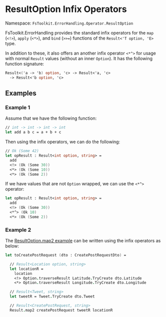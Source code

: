 # ResultOption Infix Operators

Namespace: `FsToolkit.ErrorHandling.Operator.ResultOption`

FsToolkit.ErrorHandling provides the standard infix operators for the `map` (`<!>`), `apply` (`<*>`), and `bind` (`>>=`) functions of the `Result<'T option, 'E>` type.

In addition to these, it also offers an another infix operator `<*^>` for usage with normal `Result` values (without an inner `Option`). It has the following function signature:

``` fsharp
Result<('a -> 'b) option, 'c> -> Result<'a, 'c> 
  -> Result<'b option, 'c>
```

## Examples

### Example 1

Assume that we have the following function:

```fsharp
// int -> int -> int -> int
let add a b c = a + b + c
```

Then using the infix operators, we can do the following:

```fsharp
// Ok (Some 42)
let opResult : Result<int option, string> =
  add
  <!> (Ok (Some 30)) 
  <*> (Ok (Some 10)) 
  <*> (Ok (Some 2)) 
```

If we have values that are not `Option` wrapped, we can use the `<*^>` operator:

```fsharp
let opResult : Result<int option, string> =
  add
  <!> (Ok (Some 30)) 
  <*^> (Ok 10) 
  <*> (Ok (Some 2))
```

### Example 2

The [ResultOption.map2 example](../resultOption/map2.md#example-2) can be written using the infix operators as below:

```fsharp
let toCreatePostRequest (dto : CreatePostRequestDto) = 

  // Result<Location option, string>
  let locationR = 
    location
    <!> Option.traverseResult Latitude.TryCreate dto.Latitude
    <*> Option.traverseResult Longitude.TryCreate dto.Longitude

  // Result<Tweet, string>
  let tweetR = Tweet.TryCreate dto.Tweet

  // Result<CreatePostRequest, string>
  Result.map2 createPostRequest tweetR locationR
```
